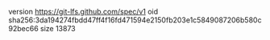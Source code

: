 version https://git-lfs.github.com/spec/v1
oid sha256:3da194274fbdd47ff4f16fd471594e2150fb203e1c5849087206b580c92bec66
size 13873
